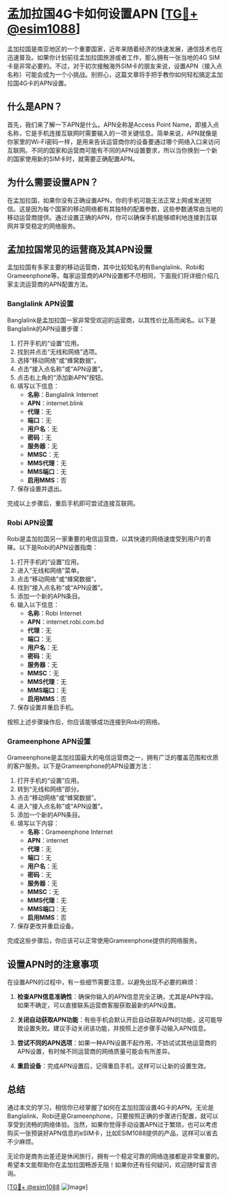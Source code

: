 # 孟加拉国4G卡如何设置APN [[TG💪+ @esim1088](https://t.me/s/esim1088)]

孟加拉国是南亚地区的一个重要国家，近年来随着经济的快速发展，通信技术也在迅速普及。如果你计划前往孟加拉国旅游或者工作，那么拥有一张当地的4G SIM卡是非常必要的。不过，对于初次接触海外SIM卡的朋友来说，设置APN（接入点名称）可能会成为一个小挑战。别担心，这篇文章将手把手教你如何轻松搞定孟加拉国4G卡的APN设置。

## 什么是APN？

首先，我们来了解一下APN是什么。APN全称是Access Point Name，即接入点名称，它是手机连接互联网时需要输入的一项关键信息。简单来说，APN就像是你家里的Wi-Fi密码一样，是用来告诉运营商你的设备要通过哪个网络入口来访问互联网。不同的国家和运营商可能有不同的APN设置要求，所以当你换到一个新的国家使用新的SIM卡时，就需要正确配置APN。

## 为什么需要设置APN？

在孟加拉国，如果你没有正确设置APN，你的手机可能无法正常上网或发送短信。这是因为每个国家的移动网络都有其独特的配置参数，这些参数通常由当地的移动运营商提供。通过设置正确的APN，你可以确保手机能够顺利地连接到互联网并享受稳定的网络服务。

## 孟加拉国常见的运营商及其APN设置

孟加拉国有多家主要的移动运营商，其中比较知名的有Banglalink、Robi和Grameenphone等。每家运营商的APN设置都不尽相同，下面我们将详细介绍几家主流运营商的APN配置方法。

### Banglalink APN设置

Banglalink是孟加拉国一家非常受欢迎的运营商，以其性价比高而闻名。以下是Banglalink的APN设置步骤：

1. 打开手机的“设置”应用。
2. 找到并点击“无线和网络”选项。
3. 选择“移动网络”或“蜂窝数据”。
4. 点击“接入点名称”或“APN设置”。
5. 点击右上角的“添加新APN”按钮。
6. 填写以下信息：
   - **名称**：Banglalink Internet
   - **APN**：internet.blink
   - **代理**：无
   - **端口**：无
   - **用户名**：无
   - **密码**：无
   - **服务器**：无
   - **MMSC**：无
   - **MMS代理**：无
   - **MMS端口**：无
   - **启用MMS**：否
7. 保存设置并退出。

完成以上步骤后，重启手机即可尝试连接互联网。

### Robi APN设置

Robi是孟加拉国另一家重要的电信运营商，以其快速的网络速度受到用户的青睐。以下是Robi的APN设置指南：

1. 打开手机的“设置”应用。
2. 进入“无线和网络”菜单。
3. 点击“移动网络”或“蜂窝数据”。
4. 找到“接入点名称”或“APN设置”。
5. 添加一个新的APN条目。
6. 输入以下信息：
   - **名称**：Robi Internet
   - **APN**：internet.robi.com.bd
   - **代理**：无
   - **端口**：无
   - **用户名**：无
   - **密码**：无
   - **服务器**：无
   - **MMSC**：无
   - **MMS代理**：无
   - **MMS端口**：无
   - **启用MMS**：否
7. 保存设置并重启手机。

按照上述步骤操作后，你应该能够成功连接到Robi的网络。

### Grameenphone APN设置

Grameenphone是孟加拉国最大的电信运营商之一，拥有广泛的覆盖范围和优质的客户服务。以下是Grameenphone的APN设置方法：

1. 打开手机的“设置”应用。
2. 转到“无线和网络”部分。
3. 点击“移动网络”或“蜂窝数据”。
4. 进入“接入点名称”或“APN设置”。
5. 添加一个新的APN条目。
6. 填写以下内容：
   - **名称**：Grameenphone Internet
   - **APN**：internet
   - **代理**：无
   - **端口**：无
   - **用户名**：无
   - **密码**：无
   - **服务器**：无
   - **MMSC**：无
   - **MMS代理**：无
   - **MMS端口**：无
   - **启用MMS**：否
7. 保存更改并重启设备。

完成这些步骤后，你应该可以正常使用Grameenphone提供的网络服务。

## 设置APN时的注意事项

在设置APN的过程中，有一些细节需要注意，以避免出现不必要的麻烦：

1. **检查APN信息准确性**：确保你输入的APN信息完全正确，尤其是APN字段。如果不确定，可以直接联系运营商客服获取最新的APN设置。
   
2. **关闭自动获取APN功能**：有些手机会默认开启自动获取APN的功能，这可能导致设置失败。建议手动关闭该功能，并按照上述步骤手动输入APN信息。

3. **尝试不同的APN选项**：如果一种APN设置不起作用，不妨试试其他运营商的APN设置，有时候不同运营商的网络质量可能会有所差异。

4. **重启设备**：完成APN设置后，记得重启手机，这样可以让新的设置生效。

## 总结

通过本文的学习，相信你已经掌握了如何在孟加拉国设置4G卡的APN。无论是Banglalink、Robi还是Grameenphone，只要按照正确的步骤进行配置，就可以享受到流畅的网络体验。当然，如果你觉得手动设置APN过于繁琐，也可以考虑购买一张预装好APN信息的eSIM卡，比如ESIM1088提供的产品，这样可以省去不少麻烦。

无论你是商务出差还是休闲旅行，拥有一个稳定可靠的网络连接都是非常重要的。希望本文能帮助你在孟加拉国畅游无阻！如果你还有任何疑问，欢迎随时留言咨询。

[[TG💪+ @esim1088](https://t.me/s/esim1088) ![Image](https://i.postimg.cc/4NQfJmqS/Snipaste-2025-05-13-00-14-12.png)]